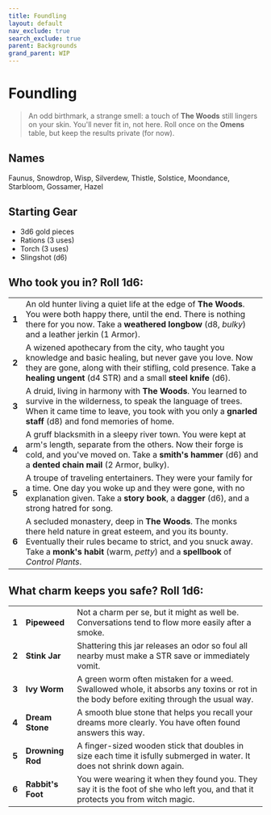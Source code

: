 ```yaml
---
title: Foundling
layout: default
nav_exclude: true
search_exclude: true
parent: Backgrounds
grand_parent: WIP
---
```


# Foundling

> An odd birthmark, a strange smell: a touch of **The Woods** still lingers on your skin. You'll never fit in, not here. Roll once on the **Omens** table, but keep the results private (for now).
 
## Names

Faunus, Snowdrop, Wisp, Silverdew, Thistle, Solstice, Moondance, Starbloom, Gossamer, Hazel

## Starting Gear

- 3d6 gold pieces
- Rations (3 uses)
- Torch (3 uses)
- Slingshot (d6) 

## Who took you in? Roll 1d6:

|       |                                                                                                                                                                                                                                                             |
| ----- | ----------------------------------------------------------------------------------------------------------------------------------------------------------------------------------------------------------------------------------------------------------- |
| **1** | An old hunter living a quiet life at the edge of **The Woods**. You were both happy there, until the end. There is nothing there for you now. Take a **weathered longbow** (d8, _bulky_) and a leather jerkin (1 Armor).                                    |
| **2** | A wizened apothecary from the city, who taught you knowledge and basic healing, but never gave you love. Now they are gone, along with their stifling, cold presence. Take a **healing ungent** (d4 STR) and a small **steel knife** (d6).                  |
| **3** | A druid, living in harmony with **The Woods**. You learned to survive in the wilderness, to speak the language of trees. When it came time to leave, you took with you only a **gnarled staff** (d8) and fond memories of home.                             |
| **4** | A gruff blacksmith in a sleepy river town. You were kept at arm's length, separate from the others. Now their forge is cold, and you've moved on. Take a **smith's hammer** (d6) and a **dented chain mail** (2 Armor, bulky).                              |
| **5** | A troupe of traveling entertainers. They were your family for a time. One day you woke up and they were gone, with no explanation given. Take a **story book**, a **dagger** (d6), and a strong hatred for song.                                            |
| **6** | A secluded monastery, deep in **The Woods**. The monks there held nature in great esteem, and you its bounty. Eventually their rules became to strict, and you snuck away. Take a **monk's habit** (warm, _petty_) and a **spellbook** of _Control Plants_. |


## What charm keeps you safe? Roll 1d6:

|       |                 |                                                                                                                                         |
| ----- | --------------- | --------------------------------------------------------------------------------------------------------------------------------------- |
| **1** | **Pipeweed**    | Not a charm per se, but it might as well be. Conversations tend to flow more easily after a smoke.                                      |
| **2** | **Stink Jar**   | Shattering this jar releases an odor so foul all nearby must make a STR save or immediately vomit.                                      |
| **3** | **Ivy Worm**    | A green worm often mistaken for a weed. Swallowed whole, it absorbs any toxins or rot in the body before exiting through the usual way. |
| **4** | **Dream Stone** | A smooth blue stone that helps you recall your dreams more clearly. You have often found answers this way.                              |
| **5** | **Drowning Rod** | A finger-sized wooden stick that doubles in size each time it isfully submerged in water. It does not shrink down again.  |
| **6** | **Rabbit's Foot** | You were wearing it when they found you. They say it is the foot of she who left you, and that it protects you from witch magic. |